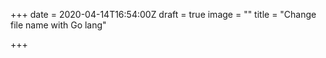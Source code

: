 +++
date = 2020-04-14T16:54:00Z
draft = true
image = ""
title = "Change file name with Go lang"

+++
